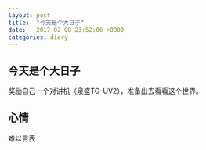 ```yaml
---
layout: post
title:  "今天是个大日子"
date:   2017-02-08 23:52:06 +0800
categories: diary
---
```


今天是个大日子
---
奖励自己一个对讲机（泉盛TG-UV2），准备出去看看这个世界。

心情
---
难以言表